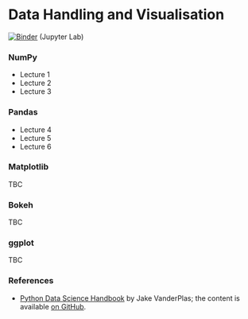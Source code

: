 # Data Handling and Visualisation

[![Binder](https://mybinder.org/badge_logo.svg)](https://beta.mybinder.org/v2/gh/vidasr/dhv/main?urlpath=lab) (Jupyter Lab)

### NumPy

- Lecture 1
- Lecture 2
- Lecture 3

### Pandas

- Lecture 4
- Lecture 5
- Lecture 6

### Matplotlib

TBC

### Bokeh

TBC

### ggplot

TBC

### References

- [Python Data Science Handbook](http://shop.oreilly.com/product/0636920034919.do) by Jake VanderPlas; the content is available [on GitHub](https://github.com/jakevdp/PythonDataScienceHandbook).
